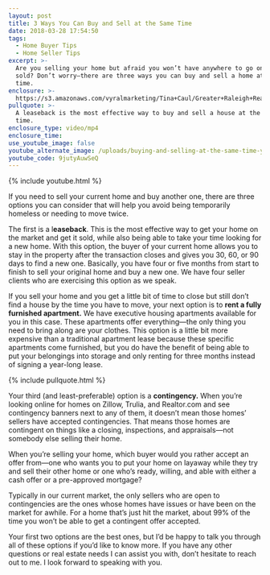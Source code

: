 ```yaml
---
layout: post
title: 3 Ways You Can Buy and Sell at the Same Time
date: 2018-03-28 17:54:50
tags:
  - Home Buyer Tips
  - Home Seller Tips
excerpt: >-
  Are you selling your home but afraid you won’t have anywhere to go once it’s
  sold? Don’t worry—there are three ways you can buy and sell a home at the same
  time.
enclosure: >-
  https://s3.amazonaws.com/vyralmarketing/Tina+Caul/Greater+Raleigh+Real+Estate-+Buying+and+Selling+at+the+Same+Time.mp4
pullquote: >-
  A leaseback is the most effective way to buy and sell a house at the same
  time.
enclosure_type: video/mp4
enclosure_time:
use_youtube_image: false
youtube_alternate_image: /uploads/buying-and-selling-at-the-same-time-youtube-1.jpg
youtube_code: 9jutyAuwSeQ
---
```


{% include youtube.html %}

If you need to sell your current home and buy another one, there are three options you can consider that will help you avoid being temporarily homeless or needing to move twice.&nbsp;

The first is a l**easeback**. This is the most effective way to get your home on the market and get it sold, while also being able to take your time looking for a new home. With this option, the buyer of your current home allows you to stay in the property after the transaction closes and gives you 30, 60, or 90 days to find a new one. Basically, you have four or five months from start to finish to sell your original home and buy a new one. We have four seller clients who are exercising this option as we speak.&nbsp;

If you sell your home and you get a little bit of time to close but still don’t find a house by the time you have to move, your next option is to **rent a fully furnished apartment.** We have executive housing apartments available for you in this case. These apartments offer everything—the only thing you need to bring along are your clothes. This option is a little bit more expensive than a traditional apartment lease because these specific apartments come furnished, but you do have the benefit of being able to put your belongings into storage and only renting for three months instead of signing a year-long lease.&nbsp;

{% include pullquote.html %}

Your third (and least-preferable) option is a **contingency.** When you’re looking online for homes on Zillow, Trulia, and Realtor.com and see contingency banners next to any of them, it doesn’t mean those homes’ sellers have accepted contingencies. That means those homes are contingent on things like a closing, inspections, and appraisals—not somebody else selling their home.

When you’re selling your home, which buyer would you rather accept an offer from—one who wants you to put your home on layaway while they try and sell their other home or one who’s ready, willing, and able with either a cash offer or a pre-approved mortgage?&nbsp;

Typically in our current market, the only sellers who are open to contingencies are the ones whose homes have issues or have been on the market for awhile. For a home that’s just hit the market, about 99% of the time you won’t be able to get a contingent offer accepted.&nbsp;

Your first two options are the best ones, but I’d be happy to talk you through all of these options if you’d like to know more. If you have any other questions or real estate needs I can assist you with, don’t hesitate to reach out to me. I look forward to speaking with you.